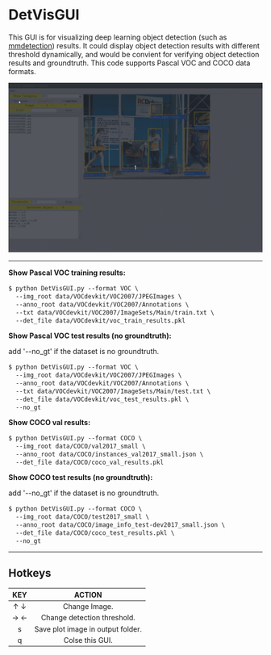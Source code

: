 # DetVisGUI

This GUI is for visualizing deep learning object detection (such as [mmdetection](https://github.com/open-mmlab/mmdetection)) results. It could display object detection results with different threshold dynamically, and would be convient for verifying object detection results and groundtruth. This code supports Pascal VOC and COCO data formats. 


![alt tag](./demo/demo2.gif)

---

**Show Pascal VOC training results:** 

```
$ python DetVisGUI.py --format VOC \
  --img_root data/VOCdevkit/VOC2007/JPEGImages \
  --anno_root data/VOCdevkit/VOC2007/Annotations \
  --txt data/VOCdevkit/VOC2007/ImageSets/Main/train.txt \
  --det_file data/VOCdevkit/voc_train_results.pkl
```

**Show Pascal VOC test results (no groundtruth):**  

add '--no_gt' if the dataset is no groundtruth.

```
$ python DetVisGUI.py --format VOC \
  --img_root data/VOCdevkit/VOC2007/JPEGImages \
  --anno_root data/VOCdevkit/VOC2007/Annotations \
  --txt data/VOCdevkit/VOC2007/ImageSets/Main/test.txt \
  --det_file data/VOCdevkit/voc_test_results.pkl \
  --no_gt
```

**Show COCO val results:** 

```
$ python DetVisGUI.py --format COCO \
  --img_root data/COCO/val2017_small \
  --anno_root data/COCO/instances_val2017_small.json \
  --det_file data/COCO/coco_val_results.pkl 
```

**Show COCO test results (no groundtruth):**  

add '--no_gt' if the dataset is no groundtruth.

```
$ python DetVisGUI.py --format COCO \
  --img_root data/COCO/test2017_small \
  --anno_root data/COCO/image_info_test-dev2017_small.json \
  --det_file data/COCO/coco_test_results.pkl \
  --no_gt
```

---

## Hotkeys

|     KEY    | ACTION                                     |
|:----------:|:------------------------------------------:|
|    ↑  ↓    | Change Image.                              |
|    →  ←    | Change detection threshold.                |
|     s      | Save plot image in output folder.          |
|     q      | Colse this GUI.                            |

